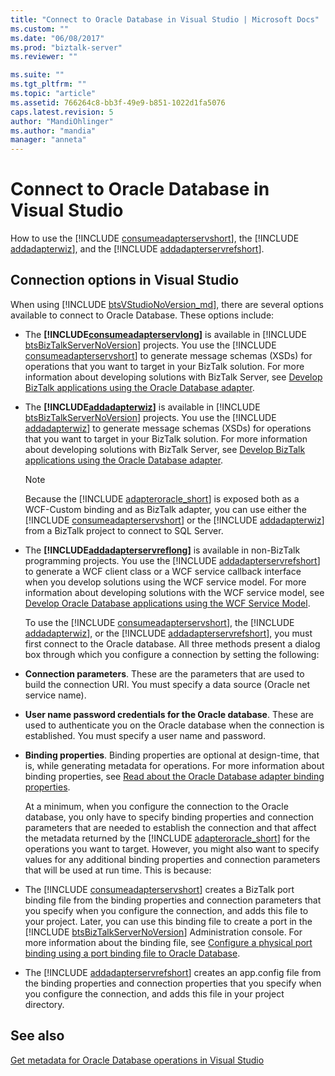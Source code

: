 ```yaml
---
title: "Connect to Oracle Database in Visual Studio | Microsoft Docs"
ms.custom: ""
ms.date: "06/08/2017"
ms.prod: "biztalk-server"
ms.reviewer: ""

ms.suite: ""
ms.tgt_pltfrm: ""
ms.topic: "article"
ms.assetid: 766264c8-bb3f-49e9-b851-1022d1fa5076
caps.latest.revision: 5
author: "MandiOhlinger"
ms.author: "mandia"
manager: "anneta"
---
```

# Connect to Oracle Database in Visual Studio
How to use the [!INCLUDE [consumeadapterservshort](../../includes/consumeadapterservshort-md.md)], the [!INCLUDE [addadapterwiz](../../includes/addadapterwiz-md.md)], and the [!INCLUDE [addadapterservrefshort](../../includes/addadapterservrefshort-md.md)].  

## Connection options in Visual Studio

When using [!INCLUDE [btsVStudioNoVersion_md](../../includes/btsvstudionoversion-md.md)], there are several options available to connect to Oracle Database. These options include: 

- The <strong><!-- BEGIN ERROR INCLUDE: Unable to resolve [!INCLUDE[consumeadapterservlong](../../includes/consumeadapterservlong-md.md)]: Path(D:/a/1/s/target_repo/biztalk/adapters-and-accelerators/adapter-oracle-database/connect-to-oracle-database-in-visual-studio.md) contains invalid char.
  Parameter name: path -->[!INCLUDE[consumeadapterservlong](../../includes/consumeadapterservlong-md.md)]<!--END ERROR INCLUDE --></strong> is available in [!INCLUDE [btsBizTalkServerNoVersion](../../includes/btsbiztalkservernoversion-md.md)] projects. You use the [!INCLUDE [consumeadapterservshort](../../includes/consumeadapterservshort-md.md)] to generate message schemas (XSDs) for operations that you want to target in your BizTalk solution. For more information about developing solutions with BizTalk Server, see [Develop BizTalk applications using the Oracle Database adapter](../../adapters-and-accelerators/adapter-oracle-database/develop-biztalk-applications-using-the-oracle-database-adapter.md).  

- The <strong><!-- BEGIN ERROR INCLUDE: Unable to resolve [!INCLUDE[addadapterwiz](../../includes/addadapterwiz-md.md)]: Path(D:/a/1/s/target_repo/biztalk/adapters-and-accelerators/adapter-oracle-database/connect-to-oracle-database-in-visual-studio.md) contains invalid char.
  Parameter name: path -->[!INCLUDE[addadapterwiz](../../includes/addadapterwiz-md.md)]<!--END ERROR INCLUDE --></strong> is available in [!INCLUDE [btsBizTalkServerNoVersion](../../includes/btsbiztalkservernoversion-md.md)] projects. You use the [!INCLUDE [addadapterwiz](../../includes/addadapterwiz-md.md)] to generate message schemas (XSDs) for operations that you want to target in your BizTalk solution. For more information about developing solutions with BizTalk Server, see [Develop BizTalk applications using the Oracle Database adapter](../../adapters-and-accelerators/adapter-oracle-database/develop-biztalk-applications-using-the-oracle-database-adapter.md).  

  > [!NOTE]
  >  Because the [!INCLUDE [adapteroracle_short](../../includes/adapteroracle-short-md.md)] is exposed both as a WCF-Custom binding and as BizTalk adapter, you can use either the [!INCLUDE [consumeadapterservshort](../../includes/consumeadapterservshort-md.md)] or the [!INCLUDE [addadapterwiz](../../includes/addadapterwiz-md.md)] from a BizTalk project to connect to SQL Server.  

- The <strong><!-- BEGIN ERROR INCLUDE: Unable to resolve [!INCLUDE[addadapterservreflong](../../includes/addadapterservreflong-md.md)]: Path(D:/a/1/s/target_repo/biztalk/adapters-and-accelerators/adapter-oracle-database/connect-to-oracle-database-in-visual-studio.md) contains invalid char.
  Parameter name: path -->[!INCLUDE[addadapterservreflong](../../includes/addadapterservreflong-md.md)]<!--END ERROR INCLUDE --></strong> is available in non-BizTalk programming projects. You use the [!INCLUDE [addadapterservrefshort](../../includes/addadapterservrefshort-md.md)] to generate a WCF client class or a WCF service callback interface when you develop solutions using the WCF service model. For more information about developing solutions with the WCF service model, see [Develop Oracle Database applications using the WCF Service Model](../../adapters-and-accelerators/adapter-oracle-database/develop-oracle-database-applications-using-the-wcf-service-model.md).  

  To use the [!INCLUDE [consumeadapterservshort](../../includes/consumeadapterservshort-md.md)], the [!INCLUDE [addadapterwiz](../../includes/addadapterwiz-md.md)], or the [!INCLUDE [addadapterservrefshort](../../includes/addadapterservrefshort-md.md)], you must first connect to the Oracle database. All three methods present a dialog box through which you configure a connection by setting the following:  

- **Connection parameters**. These are the parameters that are used to build the connection URI. You must specify a data source (Oracle net service name).  

- **User name password credentials for the Oracle database**. These are used to authenticate you on the Oracle database when the connection is established. You must specify a user name and password.  

- **Binding properties**. Binding properties are optional at design-time, that is, while generating metadata for operations. For more information about binding properties, see [Read about the Oracle Database adapter binding properties](../../adapters-and-accelerators/adapter-oracle-database/read-about-the-oracle-database-adapter-binding-properties.md).  

  At a minimum, when you configure the connection to the Oracle database, you only have to specify binding properties and connection parameters that are needed to establish the connection and that affect the metadata returned by the [!INCLUDE [adapteroracle_short](../../includes/adapteroracle-short-md.md)] for the operations you want to target. However, you might also want to specify values for any additional binding properties and connection parameters that will be used at run time. This is because:  

- The [!INCLUDE [consumeadapterservshort](../../includes/consumeadapterservshort-md.md)] creates a BizTalk port binding file from the binding properties and connection parameters that you specify when you configure the connection, and adds this file to your project. Later, you can use this binding file to create a port in the [!INCLUDE [btsBizTalkServerNoVersion](../../includes/btsbiztalkservernoversion-md.md)] Administration console. For more information about the binding file, see [Configure a physical port binding using a port binding file to Oracle Database](../../adapters-and-accelerators/adapter-oracle-database/configure-a-physical-port-binding-using-a-port-binding-file-to-oracle-database.md).  

- The [!INCLUDE [addadapterservrefshort](../../includes/addadapterservrefshort-md.md)] creates an app.config file from the binding properties and connection properties that you specify when you configure the connection, and adds this file in your project directory.  



## See also  
[Get metadata for Oracle Database operations in Visual Studio](../../adapters-and-accelerators/adapter-oracle-database/get-metadata-for-oracle-database-operations-in-visual-studio.md)